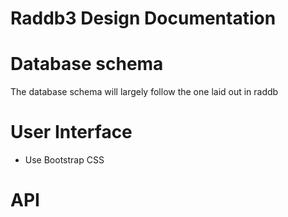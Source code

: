 # Raddb3 Design Documentation

# Database schema
The database schema will largely follow the one laid out in raddb
# User Interface
* Use Bootstrap CSS
# API
